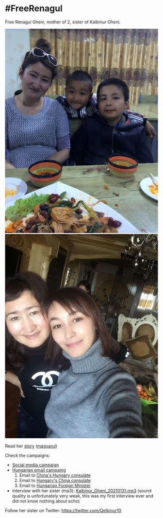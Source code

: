 # #FreeRenagul

Free Renagul Gheni, mother of 2, sister of Kalbinur Gheni.

![WithSons](BookOfRenagul/WithSons.jpg)
![WithSister](BookOfRenagul/WithSister.jpg)

Read her [story](BookOfRenagul/BookOfRenagul.pdf) ([magyarul](BookOfRenagul/BookOfRenagul_hu.pdf)) 

Check the campaigns: 
* [Social media campaign](SocialMediaCampaign/SocialMediaCampaign.md) 
* [Hungarian email campaing](HungarianCampaign)
  1. Email to [China's Hungary consulate](HungarianCampaign/1_ChinaHungaryConsulate)
  2. Email to [Hungary's China consulate](HungarianCampaign/2_HungaryChinaConsulate)
  3. Email to [Hungarian Foreign Minister](HungarianCampaign/3_HungarianForeignMinister)
* Interview with her sister (mp3): [Kalbinur_Gheni_20210131.mp3](https://github.com/Stop-Uyghur-Genocide/FreeRenagul/blob/main/Interview/Kalbinur_Gheni_20210131.mp3?raw=true) (sound quality is unfortunately very weak, this was my first interview ever and did not know nothing about echo)

Follow her sister on Twitter: https://twitter.com/Qelbinur10
